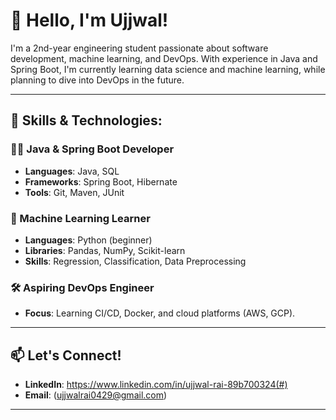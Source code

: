 # 👋 Hello, I'm Ujjwal!

I'm a 2nd-year engineering student passionate about software development, machine learning, and DevOps. With experience in Java and Spring Boot, I'm currently learning data science and machine learning, while planning to dive into DevOps in the future.

---

## 🚀 Skills & Technologies:

### 👨‍💻 Java & Spring Boot Developer
- **Languages**: Java, SQL
- **Frameworks**: Spring Boot, Hibernate
- **Tools**: Git, Maven, JUnit

### 🤖 Machine Learning Learner
- **Languages**: Python (beginner)
- **Libraries**: Pandas, NumPy, Scikit-learn
- **Skills**: Regression, Classification, Data Preprocessing

### 🛠️ Aspiring DevOps Engineer
- **Focus**: Learning CI/CD, Docker, and cloud platforms (AWS, GCP).

---

## 📫 Let's Connect!
- **LinkedIn**: https://www.linkedin.com/in/ujjwal-rai-89b700324(#)
- **Email**: (ujjwalrai0429@gmail.com)

---






<!---
ujjwalrai17/ujjwalrai17 is a ✨ special ✨ repository because its `README.md` (this file) appears on your GitHub profile.
You can click the Preview link to take a look at your changes.
--->
